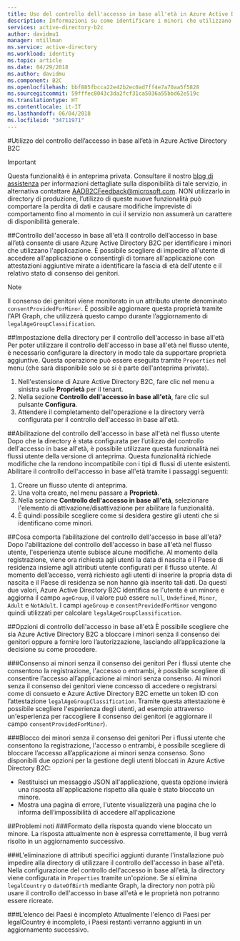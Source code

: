 ```yaml
---
title: Uso del controllo dell'accesso in base all'età in Azure Active Directory B2C | Microsoft Docs
description: Informazioni su come identificare i minori che utilizzano l'applicazione.
services: active-directory-b2c
author: davidmu1
manager: mtillman
ms.service: active-directory
ms.workload: identity
ms.topic: article
ms.date: 04/29/2018
ms.author: davidmu
ms.component: B2C
ms.openlocfilehash: bbf885fbcca22e42b2ec0ad7ff4e7a70aa5f5828
ms.sourcegitcommit: 59fffec8043c3da2fcf31ca5036a55bbd62e519c
ms.translationtype: HT
ms.contentlocale: it-IT
ms.lasthandoff: 06/04/2018
ms.locfileid: "34711971"
---
```

#<a name="using-age-gating-in-azure-ad-b2c"></a>Utilizzo del controllo dell’accesso in base all’età in Azure Active Directory B2C

>[!IMPORTANT]
>Questa funzionalità è in anteprima privata.  Consultare il nostro [blog di assistenza](https://blogs.msdn.microsoft.com/azureadb2c/) per informazioni dettagliate sulla disponibilità di tale servizio, in alternativa contattare AADB2CFeedback@microsoft.com.  NON utilizzarlo in directory di produzione, l’utilizzo di queste nuove funzionalità può comportare la perdita di dati e causare modifiche impreviste di comportamento fino al momento in cui il servizio non assumerà un carattere di disponibilità generale.  
>

##<a name="age-gating"></a>Controllo dell'accesso in base all'età
Il controllo dell’accesso in base all’età consente di usare Azure Active Directory B2C per identificare i minori che utilizzano l'applicazione.  È possibile scegliere di impedire all'utente di accedere all'applicazione o consentirgli di tornare all'applicazione con attestazioni aggiuntive mirate a identificare la fascia di età dell'utente e il relativo stato di consenso dei genitori.  

>[!NOTE]
>Il consenso dei genitori viene monitorato in un attributo utente denominato `consentProvidedForMinor`.  È possibile aggiornare questa proprietà tramite l'API Graph, che utilizzerà questo campo durante l’aggiornamento di `legalAgeGroupClassification`.
>

##<a name="setting-up-your-directory-for-age-gating"></a>Impostazione della directory per il controllo dell'accesso in base all'età
Per poter utilizzare il controllo dell'accesso in base all'età nel flusso utente, è necessario configurare la directory in modo tale da supportare proprietà aggiuntive. Questa operazione può essere eseguita tramite `Properties` nel menu (che sarà disponibile solo se si è parte dell'anteprima privata).  
1. Nell'estensione di Azure Active Directory B2C, fare clic nel menu a sinistra sulle **Proprietà** per il tenant.
2. Nella sezione **Controllo dell'accesso in base all'età**, fare clic sul pulsante **Configura**.
3. Attendere il completamento dell'operazione e la directory verrà configurata per il controllo dell'accesso in base all'età.

##<a name="enabling-age-gating-in-your-user-flow"></a>Abilitazione del controllo dell'accesso in base all'età nel flusso utente
Dopo che la directory è stata configurata per l’utilizzo del controllo dell'accesso in base all'età, è possibile utilizzare questa funzionalità nei flussi utente della versione di anteprima.  Questa funzionalità richiede modifiche che la rendono incompatibile con i tipi di flussi di utente esistenti.  Abilitare il controllo dell'accesso in base all'età tramite i passaggi seguenti:
1. Creare un flusso utente di anteprima.
2. Una volta creato, nel menu passare a **Proprietà**.
3. Nella sezione **Controllo dell'accesso in base all'età**, selezionare l'elemento di attivazione/disattivazione per abilitare la funzionalità.
4. È quindi possibile scegliere come si desidera gestire gli utenti che si identificano come minori.

##<a name="what-does-enabling-age-gating-do"></a>Cosa comporta l’abilitazione del controllo dell'accesso in base all'età?
Dopo l'abilitazione del controllo dell'accesso in base all'età nel flusso utente, l'esperienza utente subisce alcune modifiche.  Al momento della registrazione, viene ora richiesta agli utenti la data di nascita e il Paese di residenza insieme agli attributi utente configurati per il flusso utente.  Al momento dell’accesso, verrà richiesto agli utenti di inserire la propria data di nascita e il Paese di residenza se non hanno già inserito tali dati.  Da questi due valori, Azure Active Directory B2C identifica se l'utente è un minore e aggiorna il campo `ageGroup`, il valore può essere `null`, `Undefined`, `Minor`, `Adult` e `NotAdult`.  I campi `ageGroup` e `consentProvidedForMinor` vengono quindi utilizzati per calcolare `legalAgeGroupClassification`. 

##<a name="age-gating-options"></a>Opzioni di controllo dell'accesso in base all'età
È possibile scegliere che sia Azure Active Directory B2C a bloccare i minori senza il consenso dei genitori oppure a fornire loro l’autorizzazione, lasciando all’applicazione la decisione su come procedere.  

###<a name="allowing-minors-without-parental-consent"></a>Consenso ai minori senza il consenso dei genitori
Per i flussi utente che consentono la registrazione, l'accesso o entrambi, è possibile scegliere di consentire l’accesso all’applicazione ai minori senza consenso.  Ai minori senza il consenso dei genitori viene concesso di accedere o registrarsi come di consueto e Azure Active Directory B2C emette un token ID con l’attestazione `legalAgeGroupClassification`.  Tramite questa attestazione è possibile scegliere l'esperienza degli utenti, ad esempio attraverso un'esperienza per raccogliere il consenso dei genitori (e aggiornare il campo `consentProvidedForMinor`).

###<a name="blocking-minors-without-parental-consent"></a>Blocco dei minori senza il consenso dei genitori
Per i flussi utente che consentono la registrazione, l'accesso o entrambi, è possibile scegliere di bloccare l’accesso all’applicazione ai minori senza consenso.  Sono disponibili due opzioni per la gestione degli utenti bloccati in Azure Active Directory B2C:
* Restituisci un messaggio JSON all'applicazione, questa opzione invierà una risposta all'applicazione rispetto alla quale è stato bloccato un minore.
* Mostra una pagina di errore, l'utente visualizzerà una pagina che lo informa dell’impossibilità di accedere all'applicazione

##<a name="known-issues"></a>Problemi noti
###<a name="format-for-the-response-when-a-minor-is-blocked"></a>Formato della risposta quando viene bloccato un minore.
La risposta attualmente non è espressa correttamente, il bug verrà risolto in un aggiornamento successivo.

###<a name="deleting-specific-attributes-that-were-added-during-setup-can-make-your-directory-unable-to-use-age-gating"></a>L'eliminazione di attributi specifici aggiunti durante l'installazione può impedire alla directory di utilizzare il controllo dell'accesso in base all'età.
Nella configurazione del controllo dell'accesso in base all'età, la directory viene configurata in `Properties` tramite un'opzione.  Se si elimina `legalCountry` o `dateOfBirth` mediante Graph, la directory non potrà più usare il controllo dell'accesso in base all'età e le proprietà non potranno essere ricreate.

###<a name="list-of-countries-is-incomplete"></a>L’elenco dei Paesi è incompleto
Attualmente l'elenco di Paesi per legalCountry è incompleto, i Paesi restanti verranno aggiunti in un aggiornamento successivo.